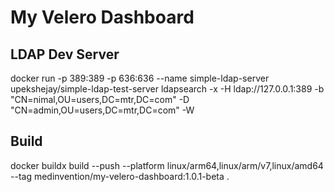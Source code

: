 # My Velero Dashboard

## LDAP Dev Server
docker run -p 389:389 -p 636:636 --name simple-ldap-server upekshejay/simple-ldap-test-server
ldapsearch -x -H ldap://127.0.0.1:389 -b "CN=nimal,OU=users,DC=mtr,DC=com" -D "CN=admin,OU=users,DC=mtr,DC=com" -W

## Build
docker buildx build --push --platform linux/arm64,linux/arm/v7,linux/amd64 --tag medinvention/my-velero-dashboard:1.0.1-beta .